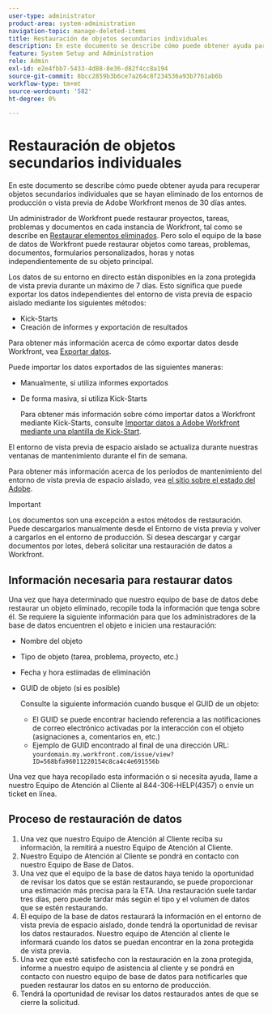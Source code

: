 ```yaml
---
user-type: administrator
product-area: system-administration
navigation-topic: manage-deleted-items
title: Restauración de objetos secundarios individuales
description: En este documento se describe cómo puede obtener ayuda para recuperar objetos secundarios individuales que se hayan eliminado de los entornos de producción o vista previa de Adobe Workfront menos de 30 días antes.
feature: System Setup and Administration
role: Admin
exl-id: e2e4fbb7-5433-4d88-8e36-d82f4cc8a194
source-git-commit: 8bcc2859b3b6ce7a264c8f234536a93b7761ab6b
workflow-type: tm+mt
source-wordcount: '582'
ht-degree: 0%

---
```


# Restauración de objetos secundarios individuales

En este documento se describe cómo puede obtener ayuda para recuperar objetos secundarios individuales que se hayan eliminado de los entornos de producción o vista previa de Adobe Workfront menos de 30 días antes.

Un administrador de Workfront puede restaurar proyectos, tareas, problemas y documentos en cada instancia de Workfront, tal como se describe en [Restaurar elementos eliminados](../../../administration-and-setup/manage-workfront/manage-deleted-items/restore-deleted-items.md). Pero solo el equipo de la base de datos de Workfront puede restaurar objetos como tareas, problemas, documentos, formularios personalizados, horas y notas independientemente de su objeto principal.

Los datos de su entorno en directo están disponibles en la zona protegida de vista previa durante un máximo de 7 días. Esto significa que puede exportar los datos independientes del entorno de vista previa de espacio aislado mediante los siguientes métodos:

* Kick-Starts
* Creación de informes y exportación de resultados

Para obtener más información acerca de cómo exportar datos desde Workfront, vea [Exportar datos](../../../reports-and-dashboards/reports/creating-and-managing-reports/export-data.md).

Puede importar los datos exportados de las siguientes maneras:

* Manualmente, si utiliza informes exportados
* De forma masiva, si utiliza Kick-Starts

  Para obtener más información sobre cómo importar datos a Workfront mediante Kick-Starts, consulte [Importar datos a Adobe Workfront mediante una plantilla de Kick-Start](../../../administration-and-setup/manage-workfront/using-kick-starts/import-data-via-kickstarts.md).

El entorno de vista previa de espacio aislado se actualiza durante nuestras ventanas de mantenimiento durante el fin de semana.

Para obtener más información acerca de los períodos de mantenimiento del entorno de vista previa de espacio aislado, vea [el sitio sobre el estado del Adobe](https://status.adobe.com/es).

>[!IMPORTANT]
>
>Los documentos son una excepción a estos métodos de restauración. Puede descargarlos manualmente desde el Entorno de vista previa y volver a cargarlos en el entorno de producción. Si desea descargar y cargar documentos por lotes, deberá solicitar una restauración de datos a Workfront.

## Información necesaria para restaurar datos

Una vez que haya determinado que nuestro equipo de base de datos debe restaurar un objeto eliminado, recopile toda la información que tenga sobre él. Se requiere la siguiente información para que los administradores de la base de datos encuentren el objeto e inicien una restauración:

* Nombre del objeto
* Tipo de objeto (tarea, problema, proyecto, etc.)
* Fecha y hora estimadas de eliminación
* GUID de objeto (si es posible)

  Consulte la siguiente información cuando busque el GUID de un objeto:

   * El GUID se puede encontrar haciendo referencia a las notificaciones de correo electrónico activadas por la interacción con el objeto (asignaciones a, comentarios en, etc.)
   * Ejemplo de GUID encontrado al final de una dirección URL: `yourdomain.my.workfront.com/issue/view?ID=568bfa96011220154c8ca4c4e691556b`

Una vez que haya recopilado esta información o si necesita ayuda, llame a nuestro Equipo de Atención al Cliente al 844-306-HELP(4357) o envíe un ticket en línea.

## Proceso de restauración de datos

1. Una vez que nuestro Equipo de Atención al Cliente reciba su información, la remitirá a nuestro Equipo de Atención al Cliente.
1. Nuestro Equipo de Atención al Cliente se pondrá en contacto con nuestro Equipo de Base de Datos.
1. Una vez que el equipo de la base de datos haya tenido la oportunidad de revisar los datos que se están restaurando, se puede proporcionar una estimación más precisa para la ETA. Una restauración suele tardar tres días, pero puede tardar más según el tipo y el volumen de datos que se estén restaurando.
1. El equipo de la base de datos restaurará la información en el entorno de vista previa de espacio aislado, donde tendrá la oportunidad de revisar los datos restaurados. Nuestro equipo de Atención al cliente le informará cuando los datos se puedan encontrar en la zona protegida de vista previa.
1. Una vez que esté satisfecho con la restauración en la zona protegida, informe a nuestro equipo de asistencia al cliente y se pondrá en contacto con nuestro equipo de base de datos para notificarles que pueden restaurar los datos en su entorno de producción.
1. Tendrá la oportunidad de revisar los datos restaurados antes de que se cierre la solicitud.
